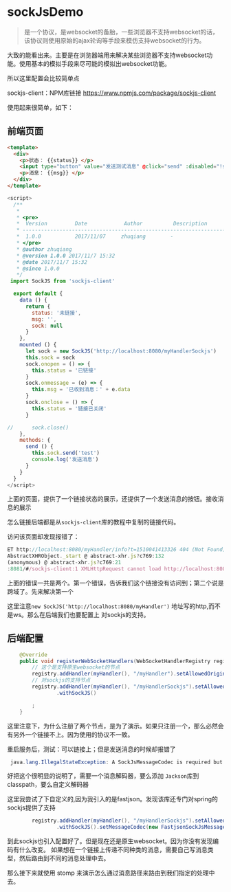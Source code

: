 # sockJsDemo

> 是一个协议，是websocket的备胎，一些浏览器不支持websocket的话，该协议则使用原始的ajax轮询等手段来模仿支持websocket的行为。

大致的能看出来。主要是在浏览器端用来解决某些浏览器不支持websocket功能。使用基本的模拟手段来尽可能的模拟出websocket功能。

所以这里配置会比较简单点


sockjs-client：NPM库链接 https://www.npmjs.com/package/sockjs-client

使用起来很简单，如下：

## 前端页面
```html
<template>
  <div>
    <p>状态： {{status}} </p>
    <input type="button" value="发送测试消息" @click="send" :disabled="!sock"/>
    <p>消息： {{msg}} </p>
  </div>
</template>
```
```javascript
<script>
  /**
   *
   * <pre>
   *  Version         Date            Author          Description
   * ---------------------------------------------------------------------------------------
   *  1.0.0           2017/11/07     zhuqiang        -
   * </pre>
   * @author zhuqiang
   * @version 1.0.0 2017/11/7 15:32
   * @date 2017/11/7 15:32
   * @since 1.0.0
   */
 import SockJS from 'sockjs-client'

  export default {
    data () {
      return {
        status: '未链接',
        msg: '',
        sock: null
      }
    },
    mounted () {
      let sock = new SockJS('http://localhost:8080/myHandlerSockjs')
      this.sock = sock
      sock.onopen = () => {
        this.status = '已链接'
      }
      sock.onmessage = (e) => {
        this.msg = '已收到消息：' + e.data
      }
      sock.onclose = () => {
        this.status = '链接已关闭'
      }

//      sock.close()
    },
    methods: {
      send () {
        this.sock.send('test')
        console.log('发送消息')
      }
    }
  }
</script>

```

上面的页面，提供了一个链接状态的展示，还提供了一个发送消息的按钮。接收消息的展示

怎么链接后端都是从`sockjs-client`库的教程中复制的链接代码。


访问该页面却发现报错了：

```javascript
ET http://localhost:8080/myHandler/info?t=1510041413326 404 (Not Found)
AbstractXHRObject._start @ abstract-xhr.js?c769:132
(anonymous) @ abstract-xhr.js?c769:21
:8081/#/sockjs-client:1 XMLHttpRequest cannot load http://localhost:8080/myHandler/info?t=1510041413326. No 'Access-Control-Allow-Origin' header is present on the requested resource. Origin 'http://localhost:8081' is therefore not allowed access. The response had HTTP status code 404.
```

上面的错误一共是两个。第一个错误，告诉我们这个链接没有访问到；第二个说是跨域了。先来解决第一个

这里注意`new SockJS('http://localhost:8080/myHandler')` 地址写的http,而不是ws。那么在后端我们也要配置上 对sockjs的支持。

## 后端配置

```java
    @Override
    public void registerWebSocketHandlers(WebSocketHandlerRegistry registry) {
        // 这个是支持原生websocket的节点
        registry.addHandler(myHandler(), "/myHandler").setAllowedOrigins("*");
        // 对sockjs的支持节点
        registry.addHandler(myHandler(), "/myHandlerSockjs").setAllowedOrigins("*")
                .withSockJS()

        ;
    }
```

这里注意下，为什么注册了两个节点，是为了演示。如果只注册一个，那么必然会有另外一个链接不上。因为使用的协议不一致。


重启服务后，测试：可以链接上；但是发送消息的时候却报错了

```java
 java.lang.IllegalStateException: A SockJsMessageCodec is required but not available: Add Jackson 2 to the classpath, or configure a custom SockJsMessageCodec.
```

好把这个很明显的说明了，需要一个消息解码器，要么添加 `Jackson`库到classpath，要么自定义解码器

这里我尝试了下自定义的,因为我引入的是fastjson。发现该库还专门对spring的sockjs提供了支持

```java
        registry.addHandler(myHandler(), "/myHandlerSockjs").setAllowedOrigins("*")
                .withSockJS().setMessageCodec(new FastjsonSockJsMessageCodec());
```

到此sockjs也引入配置好了。但是现在还是原生websocket。因为你没有发现编码有什么改变。
如果想在一个链接上传递不同种类的消息，需要自己写消息类型，然后路由到不同的消息处理中去。

那么接下来就使用 stomp 来演示怎么通过消息路径来路由到我们指定的处理中去。





